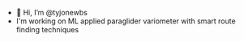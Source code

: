 - 👋 Hi, I’m @tyjonewbs
- I'm working on ML applied paraglider variometer with smart route finding techniques 

